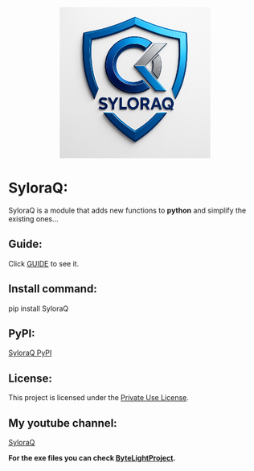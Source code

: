 <p align="center">
  <img src="Ast/SQ.png" alt="SQShield" width="300">
</p>

# SyloraQ:
SyloraQ is a module that adds new functions to **python** and simplify the existing ones...

## Guide:
Click [GUIDE](GUIDE.md) to see it.

## Install command:
pip install SyloraQ

## PyPI:
[SyloraQ PyPI](https://pypi.org/project/SyloraQ/)

## License:
This project is licensed under the [Private Use License](LICENSE.md).

## My youtube channel:
[SyloraQ](https://www.youtube.com/@SyloraQ)

**For the exe files you can check [ByteLightProject](https://github.com/GoodByeSyntax/ByteLightProject).**

